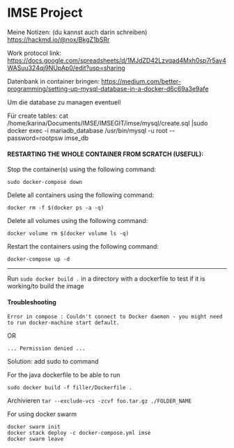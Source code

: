 # IMSE Project

Meine Notizen: (du kannst auch darin schreiben)
https://hackmd.io/@nox/BkgZ1bSRr

Work protocol link: 
https://docs.google.com/spreadsheets/d/1MJdZD42Lzvqad4Mxh0sp7r5av4WASuu324qj9NUpAp0/edit?usp=sharing

Datenbank in container bringen:
https://medium.com/better-programming/setting-up-mysql-database-in-a-docker-d6c69a3e9afe

Um die database zu managen eventuell

Für create tables:
cat /home/karina/Documents/IMSE/IMSEGIT/imse/mysql/create.sql |sudo docker exec -i mariadb_database /usr/bin/mysql -u root --password=rootpsw imse_db 



#### RESTARTING THE WHOLE CONTAINER FROM SCRATCH (USEFUL):

Stop the container(s) using the following command:

`sudo docker-compose down`

Delete all containers using the following command:

`docker rm -f $(docker ps -a -q)`

Delete all volumes using the following command:

`docker volume rm $(docker volume ls -q)`

Restart the containers using the following command:

`docker-compose up -d`

----------------------------

Run `sudo docker build .` in a directory with a dockerfile to test if it is working/to build the image

#### Troubleshooting

`Error in compose : Couldn't connect to Docker daemon - you might need to run docker-machine start default.`

OR 

`... Permission denied ...`

Solution: add sudo to command

For the java dockerfile to be able to run

`sudo docker build -f filler/Dockerfile .`

Archivieren
`tar --exclude-vcs -zcvf foo.tar.gz ./FOLDER_NAME`


For using docker swarm

```
docker swarm init
docker stack deploy -c docker-compose.yml imse
docker swarm leave

```